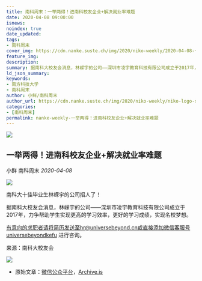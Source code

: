 ```yaml
---
title: 南科周末：一举两得！进南科校友企业+解决就业率难题
date: 2020-04-08 09:00:00
isnews:
noindex: true
date_updated:
tags:
- 南科周末
cover_img: https://cdn.nanke.suste.ch/img/2020/niko-weekly/2020-04-08-一举两得！进南科校友企业+解决就业率难题/og-image.jpeg
feature_img:
description:
summary: 据南科大校友会消息，林嵘宇的公司——深圳市凌宇教育科技有限公司成立于2017年，力争帮助学生实现更高的学习效率，更好的学习成绩，实现名校梦想。
ld_json_summary:
keywords:
- 南方科技大学
- 南科周末
author: 小鲜/南科周末
author_url: https://cdn.nanke.suste.ch/img/2020/niko-weekly/niko-logo-scaled.jpg
categories:
- [南科周末]
permalink: nanke-weekly-一举两得！进南科校友企业+解决就业率难题
---
```

![](https://cdn.nanke.suste.ch/img/2020/niko-weekly/2020-04-08-一举两得！进南科校友企业+解决就业率难题/og-image.jpeg)

## 一举两得！进南科校友企业+解决就业率难题
小鲜 南科周末 *2020-04-08*

![](https://cdn.nanke.suste.ch/img/2020/niko-weekly/header.png)

南科大十佳毕业生林嵘宇的公司招人了！

据南科大校友会消息，林嵘宇的公司——深圳市凌宇教育科技有限公司成立于2017年，力争帮助学生实现更高的学习效率，更好的学习成绩，实现名校梦想。

有意向的求职者请将简历发送至hr@universebeyond.cn或直接添加微信客服号universebeyondkefu 进行咨询。

来源：南科大校友会

![](https://cdn.nanke.suste.ch/img/2020/niko-weekly/qr-footer.jpg)

- 原始文章：[微信公众平台](https://mp.weixin.qq.com/s/0bzjAjsYB5yllitjR3DvcQ)，[Archive.is](https://archive.is/VtLEv)
